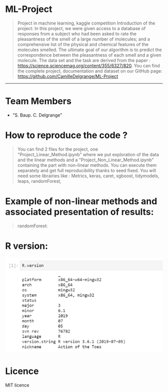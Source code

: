 # ML-Project
> Project in machine learning, kaggle competition 
> Introduction of the project: 
> In this project, we were given access to a database of responses from a subject who had been asked to rate the pleasantness of the smell of a large number of molecules; and a comprehensive list of the physical and chemical features of the molecules smelled. The ultimate goal of our algorithm is to predict the correspondence between the pleasantness of each smell and a given molecule. The data set and the task are derived from the paper : https://science.sciencemag.org/content/355/6327/820. You can find the complete project, documentation and dataset on our GitHub page: https://github.com/CamilleDelgrange/ML-Project 
<hr>

# <a name="team-members"></a>Team Members
* "S. Baup. C. Delgrange"

# How to reproduce the code ?
> You can find 2 files for the project, one "Project_Linear_Method.ipynb" where we put exploration of the data and the linear methods and a "Project_Non_Linear_Method.ipynb" containing the part with non-linear methods. You can execute them separately and get full reproducibility thanks to seed fixed. 
> You will need some librairies like : 
> Metrics, keras, caret, xgboost, tidymodels, leaps, randomForest, 

# Example of non-linear methods and associated presentation of results:
> randomForest:
> 

# R version:
 ![Capture.png](Capture.png) 

# Licence 
MIT licence
